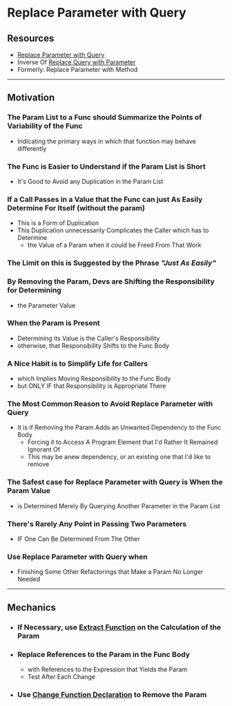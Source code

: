 # Replace Parameter with Query


## Resources

- [Replace Parameter with Query](https://memberservices.informit.com/my_account/webedition/9780135425664/html/replaceparameterwithquery.html)
- Inverse Of [Replace Query with Parameter](https://memberservices.informit.com/my_account/webedition/9780135425664/html/replacequerywithparameter.html)
- Formerly: Replace Parameter with Method


---
## Motivation

### The Param List to a Func should Summarize the Points of Variability of the Func 
- Indicating the primary ways in which that function may behave differently

### The Func is Easier to Understand if the Param List is Short
- It's Good to Avoid any Duplication in the Param List

### If a Call Passes in a Value that the Func can just As Easily Determine For Itself (without the param)
- This is a Form of Duplication
- This Duplication unnecessarily Complicates the Caller which has to Determine 
  - the Value of a Param when it could be Freed From That Work

### The Limit on this is Suggested by the Phrase ___"Just As Easily"___

### By Removing the Param, Devs are Shifting the Responsibility for Determining 
- the Parameter Value

### When the Param is Present
- Determining its Value is the Caller's Responsibility
- otherwise, that Responsibility Shifts to the Func Body

### A Nice Habit is to Simplify Life for Callers 
- which Implies Moving Responsibility to the Func Body
- but ONLY IF that Responsibility is Appropriate There

### The Most Common Reason to Avoid Replace Parameter with Query
- It is if Removing the Param Adds an Unwanted Dependency to the Func Body
  - Forcing it to Access A Program Element that I'd Rather It Remained Ignorant Of
  - This may be anew dependency, or an existing one that I'd like to remove

### The Safest case for Replace Parameter with Query is When the Param Value 
- is Determined Merely By Querying Another Parameter in the Param List

### There's Rarely Any Point in Passing Two Parameters 
- IF One Can Be Determined From The Other

### Use Replace Parameter with Query when 
- Finishing Some Other Refactorings that Make a Param No Longer Needed


---
## Mechanics

- ### If Necessary, use [Extract Function](https://memberservices.informit.com/my_account/webedition/9780135425664/html/extractfunction.html) on the Calculation of the Param

- ### Replace References to the Param in the Func Body 
  - with References to the Expression that Yields the Param
  - Test After Each Change

- ### Use [Change Function Declaration](https://memberservices.informit.com/my_account/webedition/9780135425664/html/changefunctiondeclaration.html) to Remove the Param


